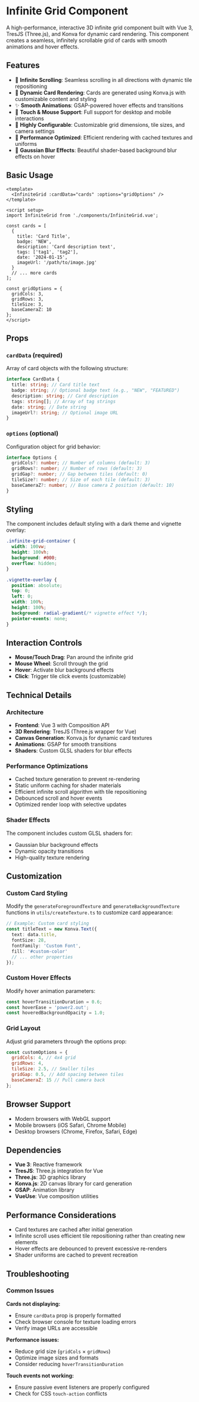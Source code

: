 # Infinite Grid Component

A high-performance, interactive 3D infinite grid component built with Vue 3, TresJS (Three.js), and Konva for dynamic card rendering. This component creates a seamless, infinitely scrollable grid of cards with smooth animations and hover effects.

## Features

- 🌊 **Infinite Scrolling**: Seamless scrolling in all directions with dynamic tile repositioning
- 🎨 **Dynamic Card Rendering**: Cards are generated using Konva.js with customizable content and styling
- ✨ **Smooth Animations**: GSAP-powered hover effects and transitions
- 📱 **Touch & Mouse Support**: Full support for desktop and mobile interactions
- 🔧 **Highly Configurable**: Customizable grid dimensions, tile sizes, and camera settings
- 🎯 **Performance Optimized**: Efficient rendering with cached textures and uniforms
- 🌟 **Gaussian Blur Effects**: Beautiful shader-based background blur effects on hover

## Basic Usage

```vue
<template>
  <InfiniteGrid :cardData="cards" :options="gridOptions" />
</template>

<script setup>
import InfiniteGrid from './components/InfiniteGrid.vue';

const cards = [
  {
    title: 'Card Title',
    badge: 'NEW',
    description: 'Card description text',
    tags: ['tag1', 'tag2'],
    date: '2024-01-15',
    imageUrl: '/path/to/image.jpg'
  }
  // ... more cards
];

const gridOptions = {
  gridCols: 3,
  gridRows: 3,
  tileSize: 3,
  baseCameraZ: 10
};
</script>
```

## Props

### `cardData` (required)

Array of card objects with the following structure:

```typescript
interface CardData {
  title: string; // Card title text
  badge: string; // Optional badge text (e.g., "NEW", "FEATURED")
  description: string; // Card description
  tags: string[]; // Array of tag strings
  date: string; // Date string
  imageUrl?: string; // Optional image URL
}
```

### `options` (optional)

Configuration object for grid behavior:

```typescript
interface Options {
  gridCols?: number; // Number of columns (default: 3)
  gridRows?: number; // Number of rows (default: 3)
  gridGap?: number; // Gap between tiles (default: 0)
  tileSize?: number; // Size of each tile (default: 3)
  baseCameraZ?: number; // Base camera Z position (default: 10)
}
```

## Styling

The component includes default styling with a dark theme and vignette overlay:

```css
.infinite-grid-container {
  width: 100vw;
  height: 100vh;
  background: #000;
  overflow: hidden;
}

.vignette-overlay {
  position: absolute;
  top: 0;
  left: 0;
  width: 100%;
  height: 100%;
  background: radial-gradient(/* vignette effect */);
  pointer-events: none;
}
```

## Interaction Controls

- **Mouse/Touch Drag**: Pan around the infinite grid
- **Mouse Wheel**: Scroll through the grid
- **Hover**: Activate blur background effects
- **Click**: Trigger tile click events (customizable)

## Technical Details

### Architecture

- **Frontend**: Vue 3 with Composition API
- **3D Rendering**: TresJS (Three.js wrapper for Vue)
- **Canvas Generation**: Konva.js for dynamic card textures
- **Animations**: GSAP for smooth transitions
- **Shaders**: Custom GLSL shaders for blur effects

### Performance Optimizations

- Cached texture generation to prevent re-rendering
- Static uniform caching for shader materials
- Efficient infinite scroll algorithm with tile repositioning
- Debounced scroll and hover events
- Optimized render loop with selective updates

### Shader Effects

The component includes custom GLSL shaders for:

- Gaussian blur background effects
- Dynamic opacity transitions
- High-quality texture rendering

## Customization

### Custom Card Styling

Modify the `generateForegroundTexture` and `generateBackgroundTexture` functions in `utils/createTexture.ts` to customize card appearance:

```typescript
// Example: Custom card styling
const titleText = new Konva.Text({
  text: data.title,
  fontSize: 28,
  fontFamily: 'Custom Font',
  fill: '#custom-color'
  // ... other properties
});
```

### Custom Hover Effects

Modify hover animation parameters:

```typescript
const hoverTransitionDuration = 0.6;
const hoverEase = 'power2.out';
const hoveredBackgroundOpacity = 1.0;
```

### Grid Layout

Adjust grid parameters through the options prop:

```javascript
const customOptions = {
  gridCols: 4, // 4x4 grid
  gridRows: 4,
  tileSize: 2.5, // Smaller tiles
  gridGap: 0.5, // Add spacing between tiles
  baseCameraZ: 15 // Pull camera back
};
```

## Browser Support

- Modern browsers with WebGL support
- Mobile browsers (iOS Safari, Chrome Mobile)
- Desktop browsers (Chrome, Firefox, Safari, Edge)

## Dependencies

- **Vue 3**: Reactive framework
- **TresJS**: Three.js integration for Vue
- **Three.js**: 3D graphics library
- **Konva.js**: 2D canvas library for card generation
- **GSAP**: Animation library
- **VueUse**: Vue composition utilities

## Performance Considerations

- Card textures are cached after initial generation
- Infinite scroll uses efficient tile repositioning rather than creating new elements
- Hover effects are debounced to prevent excessive re-renders
- Shader uniforms are cached to prevent recreation

## Troubleshooting

### Common Issues

**Cards not displaying:**

- Ensure `cardData` prop is properly formatted
- Check browser console for texture loading errors
- Verify image URLs are accessible

**Performance issues:**

- Reduce grid size (`gridCols` × `gridRows`)
- Optimize image sizes and formats
- Consider reducing `hoverTransitionDuration`

**Touch events not working:**

- Ensure passive event listeners are properly configured
- Check for CSS `touch-action` conflicts
